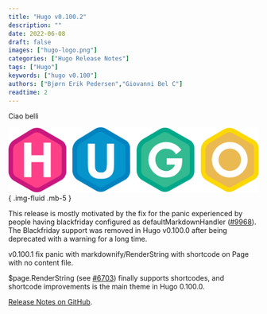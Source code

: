 ```yaml
---
title: "Hugo v0.100.2"
description: ""
date: 2022-06-08
draft: false
images: ["hugo-logo.png"]
categories: ["Hugo Release Notes"]
tags: ["Hugo"]
keywords: ["hugo v0.100"]
authors: ["Bjørn Erik Pedersen","Giovanni Bel C"]
readtime: 2
---
```


Ciao belli

![Hugo](hugo-logo.svg)
{ .img-fluid .mb-5 }

This release is mostly motivated by the fix for the panic experienced by people having blackfriday configured as defaultMarkdownHandler ([#9968](https://github.com/gohugoio/hugo/issues/9968)). The Blackfriday support was removed in Hugo v0.100.0 after being deprecated with a warning for a long time.

v0.100.1 fix panic with markdownify/RenderString with shortcode on Page with no content file.

$page.RenderString (see [#6703](https://github.com/gohugoio/hugo/issues/6703)) finally supports shortcodes, and shortcode improvements is the main theme in Hugo 0.100.0.


[Release Notes on GitHub](https://github.com/gohugoio/hugo/releases).
